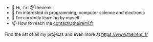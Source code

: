 - 👋 Hi, I’m @Theiremi
- 👀 I’m interested in programming, computer science and electronic
- 🌱 I’m currently learning by myself
- 📫 How to reach me contact@theiremi.fr

Find the list of all my projects and even more at https://www.theiremi.fr
<!-- - ElectroBase : https://www.theireply.fr/electrobase-->
<!---
Theiremi/Theiremi is a ✨ special ✨ repository because its `README.md` (this file) appears on your GitHub profile.
You can click the Preview link to take a look at your changes.
--->
